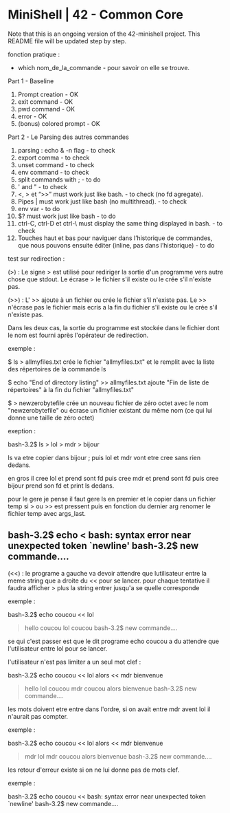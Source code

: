 # MiniShell | 42 - Common Core 
Note that this is an ongoing version of the 42-minishell project.
This README file will be updated step by step.

fonction pratique :

- which nom_de_la_commande - pour savoir on elle se trouve.

Part 1 - Baseline

1. Prompt creation									- OK
2. exit command 									- OK
3. pwd command										- OK
4. error 											- OK
5. (bonus) colored prompt							- OK

Part 2 - Le Parsing des autres commandes

1.  parsing : echo & -n flag						- to check
2.  export comma									- to check
3.  unset command									- to check
4.  env command										- to check
5.  split commands with ;							- to do
6.  ' and "											- to check
7.  <, > et “>>” must work just like bash.			- to check
    (no fd agregate).
8.  Pipes | must work just like bash
	(no multithread).								- to check
9.  env var											- to do
10. $? must work just like bash						- to do
11. ctrl-C, ctrl-D et ctrl-\ must display 
    the same thing displayed in  bash.				- to check
12. Touches haut et bas pour naviguer dans
    l’historique de commandes, que nous pouvons
    ensuite éditer (inline, pas dans l’historique)	- to do

test sur redirection :

(>) :
Le signe > est utilisé pour rediriger la sortie d'un programme vers autre chose que stdout.
Le écrase > le fichier s'il existe ou le crée s'il n'existe pas.

(>>) :
L' >> ajoute à un fichier ou crée le fichier s'il n'existe pas.
Le >> n'écrase pas le fichier mais ecris a la fin du fichier s'il existe ou le crée s'il n'existe pas.

Dans les deux cas, la sortie du programme est stockée dans le fichier dont le nom est fourni après l'opérateur de redirection.

exemple :

$ ls > allmyfiles.txt crée le fichier "allmyfiles.txt" et le remplit avec la liste des répertoires de la commande ls

$ echo "End of directory listing" >> allmyfiles.txt ajoute "Fin de liste de répertoires" à la fin du fichier "allmyfiles.txt"

$ > newzerobytefile crée un nouveau fichier de zéro octet avec le nom "newzerobytefile" ou écrase un fichier existant du même nom (ce qui lui donne une taille de zéro octet)

exeption : 

bash-3.2$ ls > lol > mdr > bijour

ls va etre copier dans bijour ; puis lol et mdr vont etre cree sans rien dedans.

en gros il cree lol et prend sont fd puis cree mdr et prend sont fd puis cree bijour prend son fd et print ls dedans.

pour le gere je pense il faut gere ls en premier et le copier dans un fichier temp si > ou >> est pressent puis en fonction du dernier arg renomer le fichier temp avec args_last.

bash-3.2$ echo < 
bash: syntax error near unexpected token `newline'
bash-3.2$ new commande....
------------------------------------------------------------------------------------------------------------------------------------------------------------------------------------------------

(<<) :
le programe a gauche va devoir attendre que lutilisateur entre la meme string que a droite du << pour se lancer. pour chaque tentative il faudra afficher > plus la string entrer jusqu'a se quelle corresponde

exemple :

bash-3.2$ echo coucou << lol
> hello
> coucou
> lol
coucou
bash-3.2$ new commande....

se qui c'est passer est que le dit programe echo coucou a du attendre que l'utilisateur entre lol pour se lancer.

l'utilisateur n'est pas limiter a un seul mot clef :

bash-3.2$ echo coucou << lol alors << mdr bienvenue
> hello
> lol
> coucou
> mdr
coucou alors bienvenue
bash-3.2$ new commande....

les mots doivent etre entre dans l'ordre, si on avait entre mdr avent lol il n'aurait pas compter.

exemple :

bash-3.2$ echo coucou << lol alors << mdr bienvenue
> mdr
> lol
> mdr
coucou alors bienvenue
bash-3.2$ new commande....

les retour d'erreur existe si on ne lui donne pas de mots clef.

exemple :

bash-3.2$ echo coucou << 
bash: syntax error near unexpected token `newline'
bash-3.2$ new commande....
